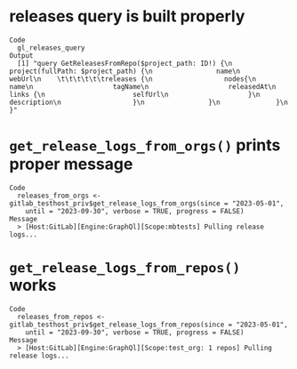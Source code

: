 # releases query is built properly

    Code
      gl_releases_query
    Output
      [1] "query GetReleasesFromRepo($project_path: ID!) {\n              project(fullPath: $project_path) {\n                name\n                webUrl\n    \t\t\t\t\t\treleases {\n                  nodes{\n                    name\n                    tagName\n                    releasedAt\n                    links {\n                      selfUrl\n                    }\n                    description\n                  }\n                }\n              }\n          }"

# `get_release_logs_from_orgs()` prints proper message

    Code
      releases_from_orgs <- gitlab_testhost_priv$get_release_logs_from_orgs(since = "2023-05-01",
        until = "2023-09-30", verbose = TRUE, progress = FALSE)
    Message
      > [Host:GitLab][Engine:GraphQl][Scope:mbtests] Pulling release logs...

# `get_release_logs_from_repos()` works

    Code
      releases_from_repos <- gitlab_testhost_priv$get_release_logs_from_repos(since = "2023-05-01",
        until = "2023-09-30", verbose = TRUE, progress = FALSE)
    Message
      > [Host:GitLab][Engine:GraphQl][Scope:test_org: 1 repos] Pulling release logs...

